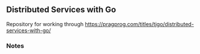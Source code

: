 ## Distributed Services with Go

Repository for working through https://pragprog.com/titles/tjgo/distributed-services-with-go/

### Notes

